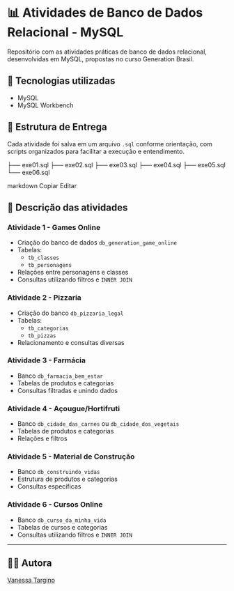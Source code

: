 # 📊 Atividades de Banco de Dados Relacional - MySQL  

Repositório com as atividades práticas de banco de dados relacional, desenvolvidas em MySQL, propostas no curso Generation Brasil.  

## 🚀 Tecnologias utilizadas
- MySQL
- MySQL Workbench  

## 📂 Estrutura de Entrega

Cada atividade foi salva em um arquivo `.sql` conforme orientação, com scripts organizados para facilitar a execução e entendimento.  

├── exe01.sql
├── exe02.sql
├── exe03.sql
├── exe04.sql
├── exe05.sql
└── exe06.sql

markdown
Copiar
Editar

## 📝 Descrição das atividades

### Atividade 1 - Games Online
- Criação do banco de dados `db_generation_game_online`
- Tabelas:
  - `tb_classes`
  - `tb_personagens`
- Relações entre personagens e classes
- Consultas utilizando filtros e `INNER JOIN`

### Atividade 2 - Pizzaria
- Criação do banco `db_pizzaria_legal`
- Tabelas:
  - `tb_categorias`
  - `tb_pizzas`
- Relacionamento e consultas diversas

### Atividade 3 - Farmácia
- Banco `db_farmacia_bem_estar`
- Tabelas de produtos e categorias
- Consultas filtradas e unindo dados

### Atividade 4 - Açougue/Hortifruti
- Banco `db_cidade_das_carnes` ou `db_cidade_dos_vegetais`
- Tabelas de produtos e categorias
- Relações e filtros

### Atividade 5 - Material de Construção
- Banco `db_construindo_vidas`
- Estrutura de produtos e categorias
- Consultas específicas

### Atividade 6 - Cursos Online
- Banco `db_curso_da_minha_vida`
- Tabelas de cursos e categorias
- Consultas utilizando filtros e `INNER JOIN`

---

## 👩‍💻 Autora

[Vanessa Targino](https://github.com/VanessaTargino)

